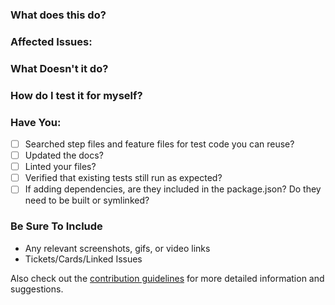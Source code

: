 ### What does this do?

### Affected Issues:

### What Doesn't it do?

### How do I test it for myself?

### Have You:

- [ ] Searched step files and feature files for test code you can reuse?
- [ ] Updated the docs?
- [ ] Linted your files?
- [ ] Verified that existing tests still run as expected?
- [ ] If adding dependencies, are they included in the package.json? Do they need to be built or symlinked?

### Be Sure To Include

- Any relevant screenshots, gifs, or video links
- Tickets/Cards/Linked Issues

Also check out the [contribution guidelines](CONTRIBUTING.md) for more detailed information and suggestions.
